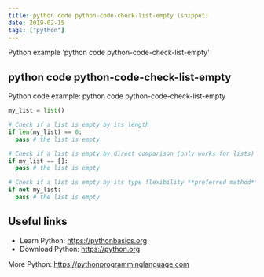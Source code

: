```yaml
---
title: python code python-code-check-list-empty (snippet)
date: 2019-02-15
tags: ["python"]
---
```

Python example 'python code python-code-check-list-empty'


## python code python-code-check-list-empty

Python code example: python code python-code-check-list-empty

```python
my_list = list()

# Check if a list is empty by its length
if len(my_list) == 0: 
  pass # the list is empty

# Check if a list is empty by direct comparison (only works for lists)
if my_list == []: 
  pass # the list is empty

# Check if a list is empty by its type flexibility **preferred method**
if not my_list: 
  pass # the list is empty


```

## Useful links

- Learn Python: https://pythonbasics.org
- Download Python: https://python.org

More Python: https://pythonprogramminglanguage.com
